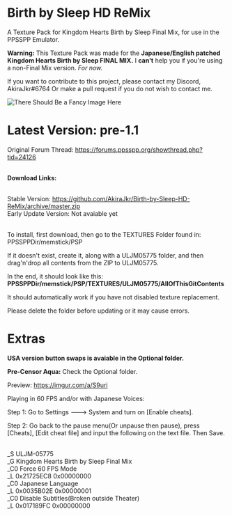 # Birth by Sleep HD ReMix
A Texture Pack for Kingdom Hearts Birth by Sleep Final Mix, for use in the PPSSPP Emulator.

<b>Warning:</b>
This Texture Pack was made for the <b>Japanese/English patched Kingdom Hearts Birth by Sleep FINAL MIX.</b> I <b>can't</b> help you if you're using a non-Final Mix version. <i>For now.</i>

If you want to contribute to this project, please contact my Discord, AkiraJkr#6764
Or make a pull request if you do not wish to contact me.

![There Should Be a Fancy Image Here](https://i.imgur.com/0v2XaQ1.png)

# Latest Version: pre-1.1

Original Forum Thread: https://forums.ppsspp.org/showthread.php?tid=24126

<br><b>Download Links:</b>

<br>Stable Version: https://github.com/AkiraJkr/Birth-by-Sleep-HD-ReMix/archive/master.zip
<br>Early Update Version: Not avaiable yet


<br>To install, first download, then go to the TEXTURES Folder found in:
PPSSPPDir/memstick/PSP

If it doesn't exist, create it, along with a ULJM05775 folder, and then drag'n'drop all contents from the ZIP to ULJM05775.

In the end, it should look like this: **PPSSPPDir/memstick/PSP/TEXTURES/ULJM05775/AllOfThisGitContents**

It should automatically work if you have not disabled texture replacement.

Please delete the folder before updating or it may cause errors.

# Extras

<b>USA version button swaps is avaiable in the Optional folder.</b>


<b>Pre-Censor Aqua:</b> Check the Optional folder.

Preview: https://imgur.com/a/S9uri



Playing in 60 FPS and/or with Japanese Voices:

Step 1: Go to Settings ---> System and turn on [Enable cheats].

Step 2: Go back to the pause menu(Or unpause then pause), press [Cheats], [Edit cheat file] and input the following on the text file. Then Save.

<br>_S ULJM-05775
<br>_G Kingdom Hearts Birth by Sleep Final Mix
<br>_C0 Force 60 FPS Mode
<br>_L 0x21725EC8 0x00000000
<br>_C0 Japanese Language
<br>_L 0x0035B02E 0x00000001
<br>_C0 Disable Subtitles(Broken outside Theater)
<br>_L 0x017189FC 0x00000000
